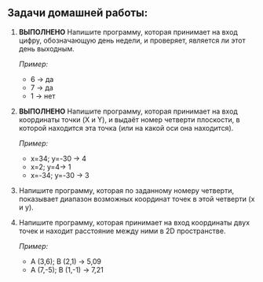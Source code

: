 ## Задачи домашней работы:

1. **ВЫПОЛНЕНО** Напишите программу, которая принимает на вход цифру, обозначающую день недели, и проверяет, является ли этот день выходным.

    *Пример:*

    * 6 -> да
    * 7 -> да
    * 1 -> нет

2. **ВЫПОЛНЕНО** Напишите программу, которая принимает на вход координаты точки (X и Y), и выдаёт номер четверти плоскости, в которой находится эта точка (или на какой оси она находится).

    *Пример:*

    * x=34; y=-30 -> 4
    * x=2; y=4-> 1
    * x=-34; y=-30 -> 3

3. Напишите программу, которая по заданному номеру четверти, показывает диапазон возможных координат точек в этой четверти (x и y).

4. Напишите программу, которая принимает на вход координаты двух точек и находит расстояние между ними в 2D пространстве.

    *Пример:*

    * A (3,6); B (2,1) -> 5,09
    * A (7,-5); B (1,-1) -> 7,21